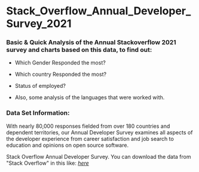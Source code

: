 # Stack_Overflow_Annual_Developer_Survey_2021
### Basic & Quick Analysis of the Annual Stackoverflow 2021 survey and charts based on this data, to find out:


* Which Gender Responded the most?

* Which country Responded the most?

* Status of employed?

* Also, some analysis of the languages that were worked with. 


### Data Set Information:
With nearly 80,000 responses fielded from over 180 countries and dependent territories, our Annual Developer Survey examines all aspects of the developer experience from career satisfaction and job search to education and opinions on open source software.

Stack Overflow Annual Developer Survey.
You can download the data from "Stack Overflow" in this like: [_here_](https://insights.stackoverflow.com/survey)
